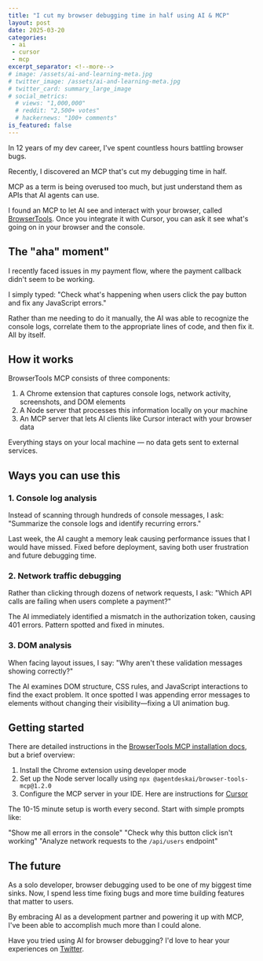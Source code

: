 ```yaml
---
title: "I cut my browser debugging time in half using AI & MCP"
layout: post
date: 2025-03-20
categories:
 - ai
 - cursor
 - mcp
excerpt_separator: <!--more-->
# image: /assets/ai-and-learning-meta.jpg
# twitter_image: /assets/ai-and-learning-meta.jpg
# twitter_card: summary_large_image
# social_metrics:
  # views: "1,000,000"
  # reddit: "2,500+ votes"
  # hackernews: "100+ comments"
is_featured: false
---
```


In 12 years of my dev career, I've spent countless hours battling browser bugs. 

Recently, I discovered an MCP that's cut my debugging time in half.

MCP as a term is being overused too much, but just understand them as APIs that AI agents can use.

I found an MCP to let AI see and interact with your browser, called [BrowserTools](https://github.com/AgentDeskAI/browser-tools-mcp). Once you integrate it with Cursor, you can ask it see what's going on in your browser and the console.

<!--more-->

## The "aha" moment"

I recently faced issues in my payment flow, where the payment callback didn't seem to be working.

I simply typed: "Check what's happening when users click the pay button and fix any JavaScript errors."

Rather than me needing to do it manually, the AI was able to recognize the console logs, correlate them to the appropriate lines of code, and then fix it. All by itself.

## How it works

BrowserTools MCP consists of three components:

1. A Chrome extension that captures console logs, network activity, screenshots, and DOM elements
2. A Node server that processes this information locally on your machine
3. An MCP server that lets AI clients like Cursor interact with your browser data

Everything stays on your local machine — no data gets sent to external services.

## Ways you can use this

### 1. Console log analysis

Instead of scanning through hundreds of console messages, I ask: "Summarize the console logs and identify recurring errors."

Last week, the AI caught a memory leak causing performance issues that I would have missed. Fixed before deployment, saving both user frustration and future debugging time.

### 2. Network traffic debugging

Rather than clicking through dozens of network requests, I ask: "Which API calls are failing when users complete a payment?"

The AI immediately identified a mismatch in the authorization token, causing 401 errors. Pattern spotted and fixed in minutes.

### 3. DOM analysis

When facing layout issues, I say: "Why aren't these validation messages showing correctly?"

The AI examines DOM structure, CSS rules, and JavaScript interactions to find the exact problem. It once spotted I was appending error messages to elements without changing their visibility&mdash;fixing a UI animation bug.

## Getting started

There are detailed instructions in the [BrowserTools MCP installation docs](https://browsertools.agentdesk.ai/installation#installation), but a brief overview:

1. Install the Chrome extension using developer mode
1. Set up the Node server locally using `npx @agentdeskai/browser-tools-mcp@1.2.0`
1. Configure the MCP server in your IDE. Here are instructions for [Cursor](https://docs.cursor.com/context/model-context-protocol)

The 10-15 minute setup is worth every second. Start with simple prompts like:

"Show me all errors in the console"
"Check why this button click isn't working"
"Analyze network requests to the `/api/users` endpoint"

<!-- promotional_widget -->

## The future

As a solo developer, browser debugging used to be one of my biggest time sinks. Now, I spend less time fixing bugs and more time building features that matter to users.

By embracing AI as a development partner and powering it up with MCP, I've been able to accomplish much more than I could alone.

Have you tried using AI for browser debugging? I'd love to hear your experiences on [Twitter](https://x.com/NamanyayG).
